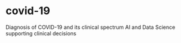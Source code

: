 # covid-19
Diagnosis of COVID-19 and its clinical spectrum AI and Data Science supporting clinical decisions
